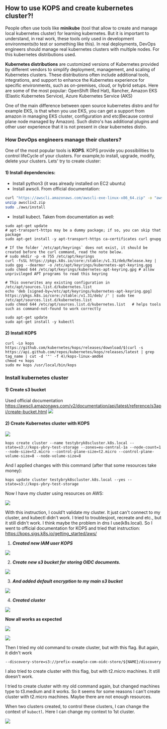 ## How to use KOPS and create kubernetes cluster?!

People often use tools like **minikube** (tool that allow to create and manage local kubernetes cluster) for learning kubernetes. But it is important to understand, in real work, these tools only used in development environments(to test or something like this). 
In real deployments, DevOps engineers should manage real kubernetes clusters with multiple nodes. For this kubernetes distributions used. 

**Kubernetes distributions**
are customized versions of Kubernetes provided by different vendors to simplify deployment, management, and scaling of Kubernetes clusters. These distributions often include additional tools, integrations, and support to enhance the Kubernetes experience for specific environments, such as on-premises, cloud, or hybrid setups. Here are some of the most popular: OpenShift (Red Hat), Rancher, Amazon EKS (Elastic Kubernetes Service), Azure Kubernetes Service (AKS)

One of the main difference between open source kubernetes distro and for example EKS, is that when you use EKS, you can get a support from amazon in managing EKS cluster, configuration and etc(Because control plane node managed by Amazon). Such distro's has additional plugins and other user experience that it is not present in clear kubernetes distro.

### How DevOps engineers manage their clusters?

One of the most popular tools is **KOPS**. KOPS provide you possibilities to control lifeCycle of your clusters. For example,to install, upgrade, modify, delete your clusters. 
Lets' try to create cluster:

#### 1) Install dependencies:
- Install python3 (it was already installed on EC2 ubuntu)
- Install awscli. From official documentation:
``` bash
curl "https://awscli.amazonaws.com/awscli-exe-linux-x86_64.zip" -o "awscliv2.zip"
unzip awscliv2.zip
sudo ./aws/install
```
- Install kubect. Taken from documentation as well:

```shell
sudo apt-get update
# apt-transport-https may be a dummy package; if so, you can skip that package
sudo apt-get install -y apt-transport-https ca-certificates curl gnupg

# If the folder `/etc/apt/keyrings` does not exist, it should be created before the curl command, read the note below.
# sudo mkdir -p -m 755 /etc/apt/keyrings
curl -fsSL https://pkgs.k8s.io/core:/stable:/v1.31/deb/Release.key | sudo gpg --dearmor -o /etc/apt/keyrings/kubernetes-apt-keyring.gpg
sudo chmod 644 /etc/apt/keyrings/kubernetes-apt-keyring.gpg # allow unprivileged APT programs to read this keyring
```

```shell
# This overwrites any existing configuration in /etc/apt/sources.list.d/kubernetes.list
echo 'deb [signed-by=/etc/apt/keyrings/kubernetes-apt-keyring.gpg] https://pkgs.k8s.io/core:/stable:/v1.31/deb/ /' | sudo tee /etc/apt/sources.list.d/kubernetes.list
sudo chmod 644 /etc/apt/sources.list.d/kubernetes.list   # helps tools such as command-not-found to work correctly
```

```shell
sudo apt-get update
sudo apt-get install -y kubectl
```
#### 2) Install KOPS
```shell
curl -Lo kops https://github.com/kubernetes/kops/releases/download/$(curl -s https://api.github.com/repos/kubernetes/kops/releases/latest | grep tag_name | cut -d '"' -f 4)/kops-linux-amd64
chmod +x kops
sudo mv kops /usr/local/bin/kops
```

### Install kubernetes cluster

#### 1) Create s3 bucket
Used official documentation https://awscli.amazonaws.com/v2/documentation/api/latest/reference/s3api/create-bucket.html
![](https://github.com/Briez-b/DevOpsNotes/blob/main/Attachments/Pasted%20image%2020240917163640.png)
#### 2) Create Kubernetes cluster with KOPS

![](https://github.com/Briez-b/DevOpsNotes/blob/main/Attachments/Pasted%20image%2020240917171517.png)

```shell
kops create cluster --name testybryk8scluster.k8s.local --state=s3://kops-ybry-test-storage --zones=eu-central-1a --node-count=1 --node-size=t2.micro --control-plane-size=t2.micro --control-plane-volume-size=8 --node-volume-size=8
```

And I applied changes with this command (after that some resources take money):
``` shell
kops update cluster testybryk8scluster.k8s.local --yes --state=s3://kops-ybry-test-storage
```

Now I have my cluster using resources on AWS:

![](https://github.com/Briez-b/DevOpsNotes/blob/main/Attachments/Pasted%20image%2020240917173307.png)

With this instruction, I could't validate my cluster. It just can't connect to my cluster, and kubectl didn't work. I tried to troublesjoot, recreate and etc., but it still didn't work. I think maybe the problem in dns I use(k8s.local). So I went to official documentation for KOPS and tried that instruction:
https://kops.sigs.k8s.io/getting_started/aws/

1) ***Created new IAM user KOPS***

![](https://github.com/Briez-b/DevOpsNotes/blob/main/Attachments/Pasted%20image%2020240918205223.png)

2) ***Create  new s3 bucket for storing OIDC documents.***

![](https://github.com/Briez-b/DevOpsNotes/blob/main/Attachments/Pasted%20image%2020240918205338.png)

3) ***And added default encryption to my main s3 bucket***

![](https://github.com/Briez-b/DevOpsNotes/blob/main/Attachments/Pasted%20image%2020240918205526.png)

4) ***Created cluster***

![](https://github.com/Briez-b/DevOpsNotes/blob/main/Attachments/Pasted%20image%2020240918205822.png)

**Now all works as expected**

![](https://github.com/Briez-b/DevOpsNotes/blob/main/Attachments/Pasted%20image%2020240918210047.png)


![](https://github.com/Briez-b/DevOpsNotes/blob/main/Attachments/Pasted%20image%2020240918210349.png)



Then I tried my old command to create cluster, but with this flag. But again, it didn't work
```shell
--discovery-store=s3://prefix-example-com-oidc-store/${NAME}/discovery
```

I also tried to create cluster with this flag, but with t2.micro machines. It still doesn't work.

I tried to create cluster with my old command again, but changed machines type to t3.medium and it works.
So it seems for some reasons I can't create cluster with t2.micro machines. Maybe there are not enough resources.


When two clusters created, to control these clusters, I can change the context of `kubectl`. 
Here I can change my context to 1st cluster.

![](https://github.com/Briez-b/DevOpsNotes/blob/main/Attachments/Pasted%20image%2020240918224322.png)
